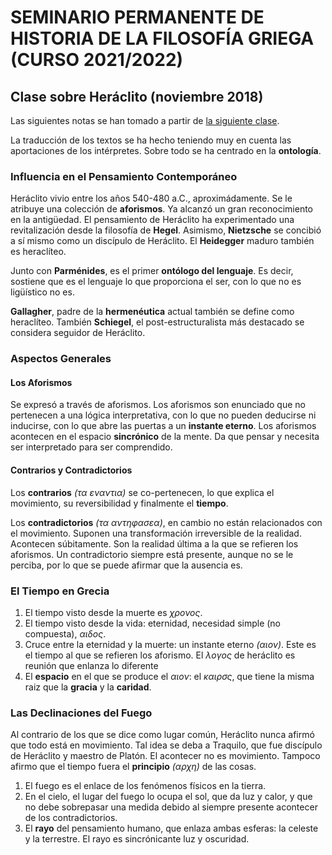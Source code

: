 # SEMINARIO PERMANENTE DE HISTORIA DE LA FILOSOFÍA GRIEGA (CURSO 2021/2022) 

## Clase sobre Heráclito (noviembre 2018)

Las siguientes notas se han tomado a partir de [la siguiente clase](https://www.youtube.com/watch?v=vWUUOfyUlMA).

La traducción de los textos se ha hecho teniendo muy en cuenta las aportaciones de los intérpretes. Sobre todo se ha centrado en la **ontología**.

### Influencia en el Pensamiento Contemporáneo

Heráclito vivio entre los años 540-480 a.C., aproximádamente. Se le atribuye una colección de **aforismos**. Ya alcanzó un gran reconocimiento en la antigüedad. El pensamiento de Heráclito ha experimentado una revitalización desde la filosofía de **Hegel**. Asimismo, **Nietzsche** se concibió a sí mismo como un discípulo de Heráclito. El **Heidegger** maduro también es heraclíteo.

Junto con **Parménides**, es el primer **ontólogo del lenguaje**. Es decir, sostiene que es el lenguaje lo que proporciona el ser, con lo que no es ligüístico no es.

**Gallagher**, padre de la **hermenéutica** actual también se define como heraclíteo. También **Schiegel**, el post-estructuralista más destacado se considera seguidor de Heráclito.

### Aspectos Generales

#### Los Aforismos

Se expresó a través de aforismos. Los aforismos son enunciado que no pertenecen a una lógica interpretativa, con lo que no pueden deducirse ni inducirse, con lo que abre las puertas a un **instante eterno**. Los aforismos acontecen en el espacio **sincrónico** de la mente. Da que pensar y necesita ser interpretado para ser comprendido.

#### Contrarios y Contradictorios

Los **contrarios** *(τα εναντια)* se co-pertenecen, lo que explica el movimiento, su reversibilidad y finalmente el **tiempo**. 

Los **contradictorios** *(τα αντηφασεα)*, en cambio no están relacionados con el movimiento. Suponen una transformación irreversible de la realidad. Acontecen súbitamente. Son la realidad última a la que se refieren los aforismos. Un contradictorio siempre está presente, aunque no se le perciba, por lo que se puede afirmar que la ausencia es.

### El Tiempo en Grecia

1. El tiempo visto desde la muerte es *χρονος*.
2. El tiempo visto desde la vida: eternidad, necesidad simple (no compuesta), *αιδος*. 
3. Cruce entre la eternidad y la muerte: un instante eterno *(αιον)*. Este es el tiempo al que se refieren los aforismo. El *λογος* de heráclito es reunión que enlanza lo diferente
4. El **espacio** en el que se produce el *αιον*: el *καιρσς*, que tiene la misma raiz que la **gracia** y la **caridad**. 

### Las Declinaciones del Fuego

Al contrario de los que se dice como lugar común, Heráclito nunca afirmó que todo está en movimiento. Tal idea se deba a Traquilo, que fue discípulo de Heráclito y maestro de Platón. El acontecer no es movimiento. Tampoco afirmo que el tiempo fuera el **principio** *(αρχη)* de las cosas. 

1. El fuego es el enlace de los fenómenos físicos en la tierra.
2. En el cielo, el lugar del fuego lo ocupa el sol, que da luz y calor, y que no debe sobrepasar una medida debido al siempre presente acontecer de los contradictorios.
3. El **rayo** del pensamiento humano, que enlaza ambas esferas: la celeste y la terrestre. El rayo es sincrónicante luz y oscuridad.